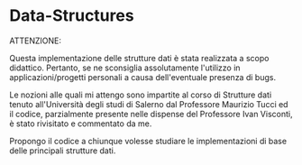 # Data-Structures

ATTENZIONE: 

Questa implementazione delle strutture dati è stata realizzata a scopo didattico. Pertanto, se ne sconsiglia assolutamente l'utilizzo in applicazioni/progetti personali a causa dell'eventuale presenza di bugs.

Le nozioni alle quali mi attengo sono impartite al corso di Strutture dati tenuto all'Università degli studi di Salerno dal Professore Maurizio Tucci ed il codice, parzialmente presente nelle dispense del Professore Ivan Visconti, è stato rivisitato e commentato da me.

Propongo il codice a chiunque volesse studiare le implementazioni di base delle principali strutture dati.